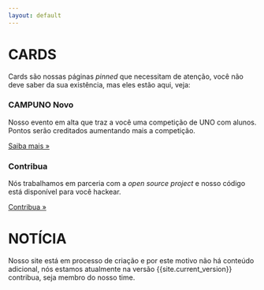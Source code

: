 ```yaml
---
layout: default
---
```


# CARDS
  Cards são nossas páginas *pinned* que necessitam de atenção, você não deve saber da sua existência, mas eles estão aqui, veja:

  <div class="row">
    <div class="col-sm-6">
      <div class="card">
        <div class="card-block">
          <h3 class="card-title">CAMPUNO <span class="badge badge-default">Novo</span></h3>
          <p class="card-text">Nosso evento em alta que traz a você uma competição de UNO com alunos. Pontos serão creditados aumentando mais a competição.</p>
          <a href="{{site.baseurl}}/campuno/" class="btn btn-primary">Saiba mais &raquo;</a>
        </div>
      </div>
    </div>
    <div class="col-sm-6">
      <div class="card">
        <div class="card-block">
          <h3 class="card-title">Contribua</h3>
          <p class="card-text">Nós trabalhamos em parceria com a <i>open source project</i> e nosso código está disponível para você hackear.</p>
          <a href="{{site.baseurl}}/about/contribute/" class="btn btn-primary">Contribua &raquo;</a>
        </div>
      </div>
    </div>
  </div>

# NOTÍCIA

  Nosso site está em processo de criação e por este motivo não há conteúdo adicional, nós estamos atualmente na versão <kdb>{{site.current_version}}</kdb> contribua, seja membro do nosso time.
